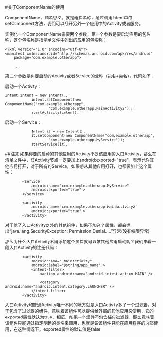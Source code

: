 #关于ComponentName的使用

ComponentName，顾名思义，就是组件名称，通过调用Intent中的setComponent方法，我们可以打开另外一个应用中的Activity或者服务。

实例化一个ComponentName需要两个参数，第一个参数是要启动应用的包名称，这个包名称是指清单文件中列出的应用的包名称：

```
<?xml version="1.0" encoding="utf-8"?>
<manifest xmlns:android="http://schemas.android.com/apk/res/android"
    package="com.example.otherapp">

	...

```

第二个参数是你要启动的Activity或者Service的全称（包名+类名），代码如下：

启动一个Activity：

```
Intent intent = new Intent();
			intent.setComponent(new ComponentName("com.example.otherapp",
					"com.example.otherapp.MainActivity2"));
			startActivity(intent);
```

启动一个Service：
```
			Intent it = new Intent();
			it.setComponent(new ComponentName("com.example.otherapp",
					"com.example.otherapp.MyService"));
			startService(it);
```

##注意
如果你要的启动的其他应用的Activity不是该应用的入口Activity，那么在清单文件中，该Activity节点一定要加上android:exported="true"，表示允许其他应用打开，对于所有的Service，如果想从其他应用打开，也都要加上这个属性：

```
        <service
            android:name="com.example.otherapp.MyService"
            android:exported="true" >
        </service>
 
        <activity
            android:name="com.example.otherapp.MainActivity2"
            android:exported="true" >
        </activity>
```

对于除了入口Activity之外的其他组件，如果不加这个属性，都会抛出“java.lang.SecurityException: Permission Denial.....”异常(没有权限异常)


那么为什么入口Activity不用添加这个属性就可以被其他应用启动呢？我们来看一段入口Activity的注册代码：
```
        <activity
            android:name=".MainActivity"
            android:label="@string/app_name" >
            <intent-filter>
                <action android:name="android.intent.action.MAIN" />
 
                <category android:name="android.intent.category.LAUNCHER" />
            </intent-filter>
        </activity>
```

入口Activity和普通Activity唯一不同的地方就是入口Activity多了一个过滤器，对于包含了过滤器的组件，意味着该组件可以提供给外部的其他应用来使用，它的exported属性默认为true，相反，如果一个组件不包含任何过滤器，那么意味着该组件只能通过指定明确的类名来调用，也就是说该组件只能在应用程序的内部使用，在这种情况下，exported属性的默认值是false
